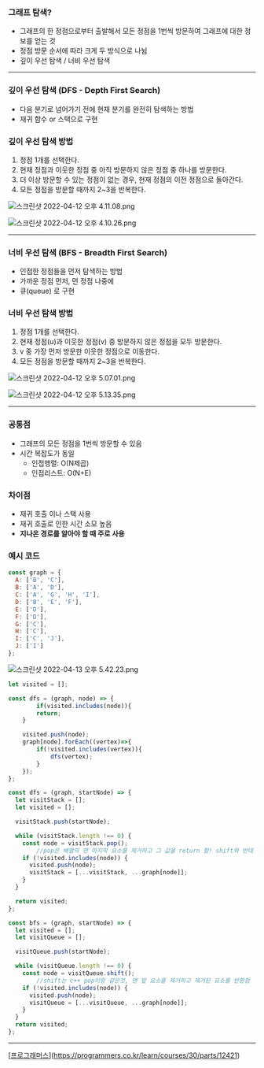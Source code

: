 ### 그래프 탐색?

- 그래프의 한 정점으로부터 출발해서 모든 정점을 1번씩 방문하여 그래프에 대한 정보를 얻는 것
- 정점 방문 순서에 따라 크게 두 방식으로 나뉨
- 깊이 우선 탐색 / 너비 우선 탐색

---

### 깊이 우선 탐색 (DFS - Depth First Search)

- 다음 분기로 넘어가기 전에 현재 분기를 완전히 탐색하는 방법
- 재귀 함수 or 스택으로 구현

### 깊이 우선 탐색 방법

1. 정점 1개를 선택한다.
2. 현재 정점과 이웃한 정점 중 아직 방문하지 않은 정점 중 하나를 방문한다.
3. 더 이상 방문할 수 있는 정점이 없는 경우, 현재 정점의 이전 정점으로 돌아간다.
4. 모든 정점을 방문할 때까지 2~3을 반복한다.
    
    

![스크린샷 2022-04-12 오후 4.11.08.png](https://s3-us-west-2.amazonaws.com/secure.notion-static.com/2d83dd3d-016d-47fd-b154-70dec4cc7c30/스크린샷_2022-04-12_오후_4.11.08.png)

![스크린샷 2022-04-12 오후 4.10.26.png](https://s3-us-west-2.amazonaws.com/secure.notion-static.com/90be3175-721e-4348-bb67-7bf9ac272c81/스크린샷_2022-04-12_오후_4.10.26.png)

---

### 너비 우선 탐색 (BFS - Breadth First Search)

- 인접한 정점들을 먼저 탐색하는 방법
- 가까운 정점 먼저, 먼 정점 나중에
- 큐(queue) 로 구현

### 너비 우선 탐색 방법

1. 정점 1개를 선택한다.
2. 현재 정점(u)과 이웃한 정점(v) 중 방문하지 않은 정점을 모두 방문한다.
3. v 중 가장 먼저 방문한 이웃한 정점으로 이동한다.
4. 모든 정점을 방문할 때까지 2~3을 반복한다.

![스크린샷 2022-04-12 오후 5.07.01.png](https://s3-us-west-2.amazonaws.com/secure.notion-static.com/eedcdb75-b932-42d2-86e3-8929ed9e50be/스크린샷_2022-04-12_오후_5.07.01.png)

![스크린샷 2022-04-12 오후 5.13.35.png](https://s3-us-west-2.amazonaws.com/secure.notion-static.com/0398c237-1912-4be1-b283-abf03e4e2e8d/스크린샷_2022-04-12_오후_5.13.35.png)

---

### 공통점

- 그래프의 모든 정점을 1번씩 방문할 수 있음
- 시간 복잡도가 동일
    - 인접행렬: O(N제곱)
    - 인접리스트: O(N+E)

### 차이점

<DFS>

- 재귀 호출 이나 스택 사용
- 재귀 호출로 인한 시간 소모 높음
- **지나온 경로를 알아야 할 때 주로 사용**

### 예시 코드

```jsx
const graph = {
  A: ['B', 'C'],
  B: ['A', 'D'],
  C: ['A', 'G', 'H', 'I'],
  D: ['B', 'E', 'F'],
  E: ['D'],
  F: ['D'],
  G: ['C'],
  H: ['C'],
  I: ['C', 'J'],
  J: ['I']
};
```

![스크린샷 2022-04-13 오후 5.42.23.png](https://s3-us-west-2.amazonaws.com/secure.notion-static.com/b2abee40-6ce6-46bf-b49f-b477692b22ea/스크린샷_2022-04-13_오후_5.42.23.png)

**<DFS>**

```jsx
let visited = [];

const dfs = (graph, node) => {
		if(visited.includes(node)){
        return;
    }

    visited.push(node);
    graph[node].forEach((vertex)=>{
        if(!visited.includes(vertex)){
            dfs(vertex);
        }
    });
};
```

```jsx
const dfs = (graph, startNode) => {
  let visitStack = [];
  let visited = [];

  visitStack.push(startNode);

  while (visitStack.length !== 0) {
    const node = visitStack.pop();
		//pop은 배열의 맨 마지막 요소를 제거하고 그 값을 return 함! shift와 반대 개념
    if (!visited.includes(node)) {
      visited.push(node);
      visitStack = [...visitStack, ...graph[node]];
    }
  }

  return visited;
};
```

**<BFS>**

```jsx
const bfs = (graph, startNode) => {
  let visited = [];
  let visitQueue = [];

  visitQueue.push(startNode);

  while (visitQueue.length !== 0) {
    const node = visitQueue.shift(); 
		//shift는 c++ pop이랑 같은것, 맨 앞 요소를 제거하고 제거된 요소를 반환함
    if (!visited.includes(node)) { 
      visited.push(node); 
      visitQueue = [...visitQueue, ...graph[node]];
    }
  }
  return visited;
};
```

---

[[프로그래머스](https://programmers.co.kr/learn/courses/30/parts/12421)](https://programmers.co.kr/learn/courses/30/parts/12421)